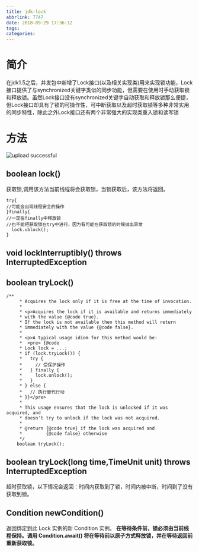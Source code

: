 ```yaml
---
title: jdk-lock
abbrlink: 7747
date: 2018-09-29 17:36:12
tags:
categories:
---
```

# 简介
在jdk1.5之后，并发包中新增了Lock接口(以及相关实现类)用来实现锁功能，Lock接口提供了与synchronized关键字类似的同步功能，但需要在使用时手动获取锁和释放锁。虽然Lock接口没有synchronized关键字自动获取和释放锁那么便捷，但Lock接口却具有了锁的可操作性，可中断获取以及超时获取锁等多种非常实用的同步特性，除此之外Lock接口还有两个非常强大的实现类重入锁和读写锁

# 方法

![upload successful](/images/pasted-277.png)

## boolean lock()
 获取锁,调用该方法当前线程将会获取锁，当锁获取后，该方法将返回。

```
try{
//可能会出现线程安全的操作
}finally{
//一定在finally中释放锁
//也不能把获取锁在try中进行，因为有可能在获取锁的时候抛出异常
  lock.ublock();
}
```

## void lockInterruptibly()  throws InterruptedException


## boolean tryLock()
```
/**
     * Acquires the lock only if it is free at the time of invocation.
     *
     * <p>Acquires the lock if it is available and returns immediately
     * with the value {@code true}.
     * If the lock is not available then this method will return
     * immediately with the value {@code false}.
     *
     * <p>A typical usage idiom for this method would be:
     *  <pre> {@code
     * Lock lock = ...;
     * if (lock.tryLock()) {
     *   try {
     *     // 受保护操作
     *   } finally {
     *     lock.unlock();
     *   }
     * } else {
     *   // 执行替代行动
     * }}</pre>
     *
     * This usage ensures that the lock is unlocked if it was acquired, and
     * doesn't try to unlock if the lock was not acquired.
     *
     * @return {@code true} if the lock was acquired and
     *         {@code false} otherwise
     */
    boolean tryLock();
```

## boolean tryLock(long time,TimeUnit unit) throws InterruptedException 
超时获取锁，以下情况会返回：时间内获取到了锁，时间内被中断，时间到了没有获取到锁。

## Condition newCondition()
返回绑定到此 Lock 实例的新 Condition 实例。
**在等待条件前，锁必须由当前线程保持。调用 Condition.await() 将在等待前以原子方式释放锁，并在等待返回前重新获取锁。**

